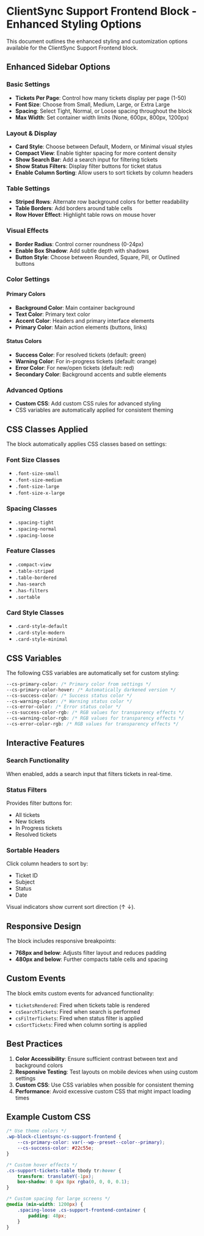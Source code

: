 # ClientSync Support Frontend Block - Enhanced Styling Options

This document outlines the enhanced styling and customization options available for the ClientSync Support Frontend block.

## Enhanced Sidebar Options

### Basic Settings
- **Tickets Per Page**: Control how many tickets display per page (1-50)
- **Font Size**: Choose from Small, Medium, Large, or Extra Large
- **Spacing**: Select Tight, Normal, or Loose spacing throughout the block
- **Max Width**: Set container width limits (None, 600px, 800px, 1200px)

### Layout & Display
- **Card Style**: Choose between Default, Modern, or Minimal visual styles
- **Compact View**: Enable tighter spacing for more content density
- **Show Search Bar**: Add a search input for filtering tickets
- **Show Status Filters**: Display filter buttons for ticket status
- **Enable Column Sorting**: Allow users to sort tickets by column headers

### Table Settings
- **Striped Rows**: Alternate row background colors for better readability
- **Table Borders**: Add borders around table cells
- **Row Hover Effect**: Highlight table rows on mouse hover

### Visual Effects
- **Border Radius**: Control corner roundness (0-24px)
- **Enable Box Shadow**: Add subtle depth with shadows
- **Button Style**: Choose between Rounded, Square, Pill, or Outlined buttons

### Color Settings

#### Primary Colors
- **Background Color**: Main container background
- **Text Color**: Primary text color
- **Accent Color**: Headers and primary interface elements
- **Primary Color**: Main action elements (buttons, links)

#### Status Colors
- **Success Color**: For resolved tickets (default: green)
- **Warning Color**: For in-progress tickets (default: orange) 
- **Error Color**: For new/open tickets (default: red)
- **Secondary Color**: Background accents and subtle elements

### Advanced Options
- **Custom CSS**: Add custom CSS rules for advanced styling
- CSS variables are automatically applied for consistent theming

## CSS Classes Applied

The block automatically applies CSS classes based on settings:

### Font Size Classes
- `.font-size-small`
- `.font-size-medium` 
- `.font-size-large`
- `.font-size-x-large`

### Spacing Classes
- `.spacing-tight`
- `.spacing-normal`
- `.spacing-loose`

### Feature Classes
- `.compact-view`
- `.table-striped`
- `.table-bordered`
- `.has-search`
- `.has-filters`
- `.sortable`

### Card Style Classes
- `.card-style-default`
- `.card-style-modern`
- `.card-style-minimal`

## CSS Variables

The following CSS variables are automatically set for custom styling:

```css
--cs-primary-color: /* Primary color from settings */
--cs-primary-color-hover: /* Automatically darkened version */
--cs-success-color: /* Success status color */
--cs-warning-color: /* Warning status color */
--cs-error-color: /* Error status color */
--cs-success-color-rgb: /* RGB values for transparency effects */
--cs-warning-color-rgb: /* RGB values for transparency effects */
--cs-error-color-rgb: /* RGB values for transparency effects */
```

## Interactive Features

### Search Functionality
When enabled, adds a search input that filters tickets in real-time.

### Status Filters
Provides filter buttons for:
- All tickets
- New tickets
- In Progress tickets  
- Resolved tickets

### Sortable Headers
Click column headers to sort by:
- Ticket ID
- Subject
- Status
- Date

Visual indicators show current sort direction (↑ ↓).

## Responsive Design

The block includes responsive breakpoints:

- **768px and below**: Adjusts filter layout and reduces padding
- **480px and below**: Further compacts table cells and spacing

## Custom Events

The block emits custom events for advanced functionality:

- `ticketsRendered`: Fired when tickets table is rendered
- `csSearchTickets`: Fired when search is performed
- `csFilterTickets`: Fired when status filter is applied
- `csSortTickets`: Fired when column sorting is applied

## Best Practices

1. **Color Accessibility**: Ensure sufficient contrast between text and background colors
2. **Responsive Testing**: Test layouts on mobile devices when using custom settings
3. **Custom CSS**: Use CSS variables when possible for consistent theming
4. **Performance**: Avoid excessive custom CSS that might impact loading times

## Example Custom CSS

```css
/* Use theme colors */
.wp-block-clientsync-cs-support-frontend {
    --cs-primary-color: var(--wp--preset--color--primary);
    --cs-success-color: #22c55e;
}

/* Custom hover effects */
.cs-support-tickets-table tbody tr:hover {
    transform: translateY(-1px);
    box-shadow: 0 4px 8px rgba(0, 0, 0, 0.1);
}

/* Custom spacing for large screens */
@media (min-width: 1200px) {
    .spacing-loose .cs-support-frontend-container {
        padding: 48px;
    }
}
```
